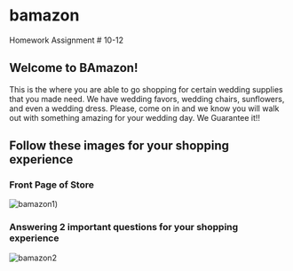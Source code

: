 # bamazon
Homework Assignment # 10-12


## Welcome to BAmazon!
 This is the where you are able to go shopping for certain wedding supplies that you made need.  We have wedding favors, wedding chairs, sunflowers, and even a wedding dress. Please, come on in and we know you will walk out with something amazing for your wedding day. We Guarantee it!!

 ## Follow these images for your shopping experience

 ### Front Page of Store
![bamazon1](https://user-images.githubusercontent.com/50345499/60635219-0003e080-9de0-11e9-8c7c-206362260f7b.jpg))


### Answering 2 important questions for your shopping experience
![bamazon2](https://user-images.githubusercontent.com/50345499/60635233-0eea9300-9de0-11e9-99ec-e5b6af0ffee1.jpg)
